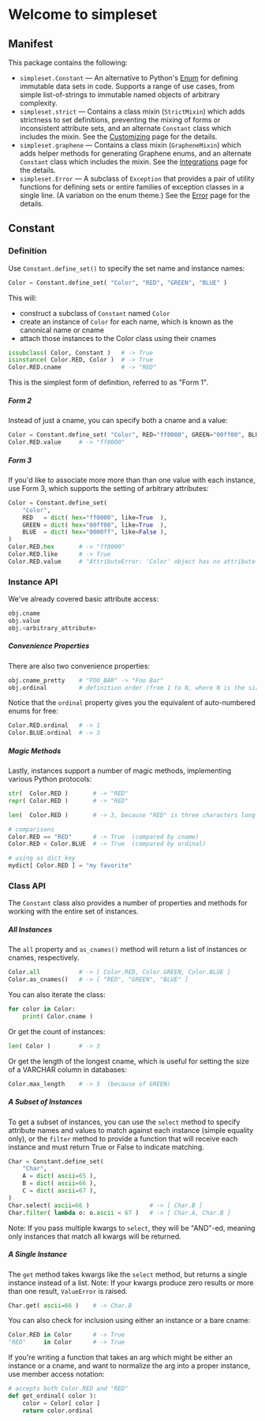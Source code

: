 # Welcome to simpleset

## Manifest

This package contains the following:

- `simpleset.Constant` — An alternative to Python's [Enum](https://docs.python.org/3/library/enum.html) for defining immutable data sets in code.  Supports a range of use cases, from simple list-of-strings to immutable named objects of arbitrary complexity.
- `simpleset.strict` — Contains a class mixin (`StrictMixin`) which adds strictness to set definitions, preventing the mixing of forms or inconsistent attribute sets, and an alternate `Constant` class which includes the mixin.  See the [Customizing](customizing) page for the details.
- `simpleset.graphene` — Contains a class mixin (`GrapheneMixin`) which adds helper methods for generating Graphene enums, and an alternate `Constant` class which includes the mixin.  See the [Integrations](integrations) page for the details.
- `simpleset.Error` — A subclass of `Exception` that provides a pair of utility functions for defining sets or entire families of exception classes in a single line.  (A variation on the enum theme.)  See the [Error](error) page for the details.

## Constant

### Definition

Use `Constant.define_set()` to specify the set name and instance names:

```python
Color = Constant.define_set( "Color", "RED", "GREEN", "BLUE" )
```

This will:

- construct a subclass of `Constant` named `Color`
- create an instance of `Color` for each name, which is known as the canonical name or cname
- attach those instances to the Color class using their cnames

```python
issubclass( Color, Constant )   # -> True
isinstance( Color.RED, Color )  # -> True
Color.RED.cname                 # -> "RED"
```

This is the simplest form of definition, referred to as "Form 1".

##### Form 2

Instead of just a cname, you can specify both a cname and a value:

```python
Color = Constant.define_set( "Color", RED="ff0000", GREEN="00ff00", BLUE="0000ff" )
Color.RED.value     # -> "ff0000"
```

##### Form 3

If you'd like to associate more more than than one value with each instance, use Form 3, which supports the setting of arbitrary attributes:

```python
Color = Constant.define_set(
    "Color",
    RED   = dict( hex="ff0000", like=True  ),
    GREEN = dict( hex="00ff00", like=True  ),
    BLUE  = dict( hex="0000ff", like=False ),
)
Color.RED.hex       # -> "ff0000"
Color.RED.like      # -> True
Color.RED.value     # "AttributeError: 'Color' object has no attribute 'value'"
```

### Instance API

We've already covered basic attribute access:

```python
obj.cname
obj.value
obj.<arbitrary_attribute>
```

##### Convenience Properties

There are also two convenience properties:

```python
obj.cname_pretty    # "FOO_BAR" -> "Foo Bar"
obj.ordinal         # definition order (from 1 to N, where N is the size of the set)
```

Notice that the `ordinal` property gives you the equivalent of auto-numbered enums for free:

```python
Color.RED.ordinal   # -> 1
Color.BLUE.ordinal  # -> 3
```

##### Magic Methods

Lastly, instances support a number of magic methods, implementing various Python protocols:

```python
str(  Color.RED )       # -> "RED"
repr( Color.RED )       # -> "RED"

len(  Color.RED )       # -> 3, because "RED" is three characters long

# comparisons
Color.RED == "RED"      # -> True  (compared by cname)
Color.RED < Color.BLUE  # -> True  (compared by ordinal)

# using as dict key
mydict[ Color.RED ] = "my favorite"
```

### Class API

The `Constant` class also provides a number of properties and methods for working with the entire set of instances.

##### All Instances

The `all` property and `as_cnames()` method will return a list of instances or cnames, respectively.

```python
Color.all           # -> [ Color.RED, Color.GREEN, Color.BLUE ]
Color.as_cnames()   # -> [ "RED", "GREEN", "BLUE" ]
```

You can also iterate the class:

```python
for color in Color:
    print( Color.cname )
```

Or get the count of instances:

```python
len( Color )        # -> 3
```

Or get the length of the longest cname, which is useful for setting the size of a VARCHAR column in databases:

```python
Color.max_length    # -> 5  (because of GREEN)
```

##### A Subset of Instances

To get a subset of instances, you can use the `select` method to specify attribute names and values to match against each instance (simple equality only), or the `filter` method to provide a function that will receive each instance and must return True or False to indicate matching.

```python
Char = Constant.define_set(
    "Char",
    A = dict( ascii=65 ),
    B = dict( ascii=66 ),
    C = dict( ascii=67 ),
)
Char.select( ascii=66 )                 # -> [ Char.B ]
Char.filter( lambda o: o.ascii < 67 )   # -> [ Char.A, Char.B ]
```

Note: If you pass multiple kwargs to `select`, they will be "AND"-ed, meaning only instances that match all kwargs will be returned.

##### A Single Instance

The `get` method takes kwargs like the `select` method, but returns a single instance instead of a list.  Note: If your kwargs produce zero results or more than one result, `ValueError` is raised.

```python
Char.get( ascii=66 )    # -> Char.B
```

You can also check for inclusion using either an instance or a bare cname:

```python
Color.RED in Color      # -> True
"RED"     in Color      # -> True
```

If you're writing a function that takes an arg which might be either an instance or a cname, and want to normalize the arg into a proper instance, use member access notation:

```python
# accepts both Color.RED and "RED"
def get_ordinal( color ):
    color = Color[ color ]
    return color.ordinal
```
